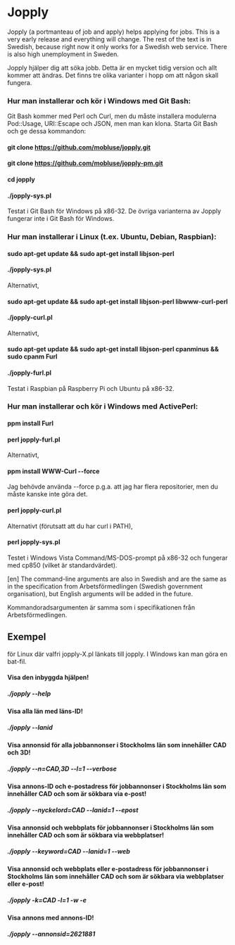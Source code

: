 # Jopply
Jopply (a portmanteau of job and apply) helps applying for jobs.
This is a very early release and everything will change. The rest of the
text is in Swedish, because right now it only works for a Swedish web
service. There is also high unemployment in Sweden.

Jopply hjälper dig att söka jobb. Detta är en mycket tidig version och
allt kommer att ändras. Det finns tre olika varianter i hopp om att
någon skall fungera.

### Hur man installerar och kör i Windows med Git Bash:
Git Bash kommer med Perl och Curl, men du måste installera modulerna
Pod::Usage, URI::Escape och JSON, men man kan klona.
Starta Git Bash och ge dessa kommandon:
#### git clone https://github.com/mobluse/jopply.git
#### git clone https://github.com/mobluse/jopply-pm.git
#### cd jopply
#### ./jopply-sys.pl
Testat i Git Bash för Windows på x86-32. De övriga varianterna av
Jopply fungerar inte i Git Bash för Windows.

### Hur man installerar i Linux (t.ex. Ubuntu, Debian, Raspbian):
#### sudo apt-get update && sudo apt-get install libjson-perl
#### ./jopply-sys.pl
Alternativt,
#### sudo apt-get update && sudo apt-get install libjson-perl libwww-curl-perl
#### ./jopply-curl.pl
Alternativt,
#### sudo apt-get update && sudo apt-get install libjson-perl cpanminus && sudo cpanm Furl
#### ./jopply-furl.pl
Testat i Raspbian på Raspberry Pi och Ubuntu på x86-32.

### Hur man installerar och kör i Windows med ActivePerl:
#### ppm install Furl
#### perl jopply-furl.pl
Alternativt,
#### ppm install WWW-Curl --force
Jag behövde använda --force p.g.a. att jag har flera repositorier, men
du måste kanske inte göra det.
#### perl jopply-curl.pl
Alternativt (förutsatt att du har curl i PATH),
#### perl jopply-sys.pl
Testet i Windows Vista Command/MS-DOS-prompt på x86-32 och fungerar med
cp850 (vilket är standardvärdet).

[en] The command-line arguments are also in
Swedish and are the same as in the specification from
Arbetsförmedlingen (Swedish government organisation), but English
arguments will be added in the future.

Kommandoradsargumenten är samma som i specifikationen från Arbetsförmedlingen.

## Exempel
för Linux där valfri jopply-X.pl länkats till jopply. I Windows kan man
göra en bat-fil.
#### Visa den inbyggda hjälpen!
##### ./jopply --help

#### Visa alla län med läns-ID!
##### ./jopply --lanid

#### Visa annonsid för alla jobbannonser i Stockholms län som innehåller CAD och 3D!
##### ./jopply --n=CAD,3D --l=1 --verbose

#### Visa annons-ID och e-postadress för jobbannonser i Stockholms län som innehåller CAD och som är sökbara via e-post!
##### ./jopply --nyckelord=CAD --lanid=1 --epost

#### Visa annonsid och webbplats för jobbannonser i Stockholms län som innehåller CAD och som är sökbara via webbplatser!
##### ./jopply --keyword=CAD --lanid=1 --web

#### Visa annonsid och webbplats eller e-postadress för jobbannonser i Stockholms län som innehåller CAD och som är sökbara via webbplatser eller e-post!
##### ./jopply -k=CAD -l=1 -w -e

#### Visa annons med annons-ID!
##### ./jopply --annonsid=2621881